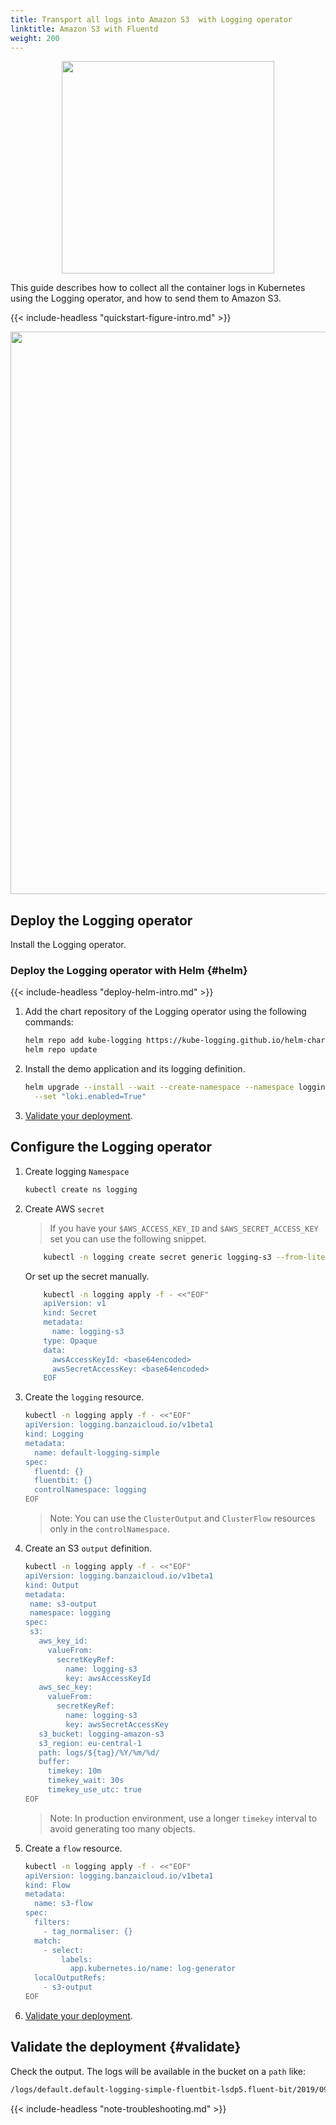 ```yaml
---
title: Transport all logs into Amazon S3  with Logging operator
linktitle: Amazon S3 with Fluentd
weight: 200
---
```


<p align="center"><img src="../../img/s3_logo.png" width="340"></p>

This guide describes how to collect all the container logs in Kubernetes using the Logging operator, and how to send them to Amazon S3.

{{< include-headless "quickstart-figure-intro.md" >}}

<p align="center"><img src="../../img/s3_flow.png" width="900"></p>

## Deploy the Logging operator

Install the Logging operator.

### Deploy the Logging operator with Helm {#helm}

{{< include-headless "deploy-helm-intro.md" >}}

1. Add the chart repository of the Logging operator using the following commands:

    ```bash
    helm repo add kube-logging https://kube-logging.github.io/helm-charts
    helm repo update
    ```

1. Install the demo application and its logging definition.

    ```bash
    helm upgrade --install --wait --create-namespace --namespace logging logging-demo kube-logging/logging-demo \
      --set "loki.enabled=True"
    ```

1. [Validate your deployment](#validate).

## Configure the Logging operator

1. Create logging `Namespace`

    ```bash
    kubectl create ns logging
    ```

1. Create AWS `secret`

    > If you have your `$AWS_ACCESS_KEY_ID` and `$AWS_SECRET_ACCESS_KEY` set you can use the following snippet.

    ```bash
        kubectl -n logging create secret generic logging-s3 --from-literal "awsAccessKeyId=$AWS_ACCESS_KEY_ID" --from-literal "awsSecretAccessKey=$AWS_SECRET_ACCESS_KEY"
    ```

    Or set up the secret manually.

    ```bash
        kubectl -n logging apply -f - <<"EOF"
        apiVersion: v1
        kind: Secret
        metadata:
          name: logging-s3
        type: Opaque
        data:
          awsAccessKeyId: <base64encoded>
          awsSecretAccessKey: <base64encoded>
        EOF
    ```

1. Create the `logging` resource.

     ```bash
     kubectl -n logging apply -f - <<"EOF"
     apiVersion: logging.banzaicloud.io/v1beta1
     kind: Logging
     metadata:
       name: default-logging-simple
     spec:
       fluentd: {}
       fluentbit: {}
       controlNamespace: logging
     EOF
     ```

     > Note: You can use the `ClusterOutput` and `ClusterFlow` resources only in the `controlNamespace`.

1. Create an S3 `output` definition.

     ```bash
    kubectl -n logging apply -f - <<"EOF"
    apiVersion: logging.banzaicloud.io/v1beta1
    kind: Output
    metadata:
      name: s3-output
      namespace: logging
    spec:
      s3:
        aws_key_id:
          valueFrom:
            secretKeyRef:
              name: logging-s3
              key: awsAccessKeyId
        aws_sec_key:
          valueFrom:
            secretKeyRef:
              name: logging-s3
              key: awsSecretAccessKey
        s3_bucket: logging-amazon-s3
        s3_region: eu-central-1
        path: logs/${tag}/%Y/%m/%d/
        buffer:
          timekey: 10m
          timekey_wait: 30s
          timekey_use_utc: true
    EOF
     ```

     > Note: In production environment, use a longer `timekey` interval to avoid generating too many objects.

1. Create a `flow` resource.

     ```bash
     kubectl -n logging apply -f - <<"EOF"
     apiVersion: logging.banzaicloud.io/v1beta1
     kind: Flow
     metadata:
       name: s3-flow
     spec:
       filters:
         - tag_normaliser: {}
       match:
         - select:
             labels:
               app.kubernetes.io/name: log-generator
       localOutputRefs:
         - s3-output
     EOF
     ```

1. [Validate your deployment](#validate).

## Validate the deployment {#validate}

Check the output. The logs will be available in the bucket on a `path` like:

```bash
/logs/default.default-logging-simple-fluentbit-lsdp5.fluent-bit/2019/09/11/201909111432_0.gz
```

{{< include-headless "note-troubleshooting.md" >}}
